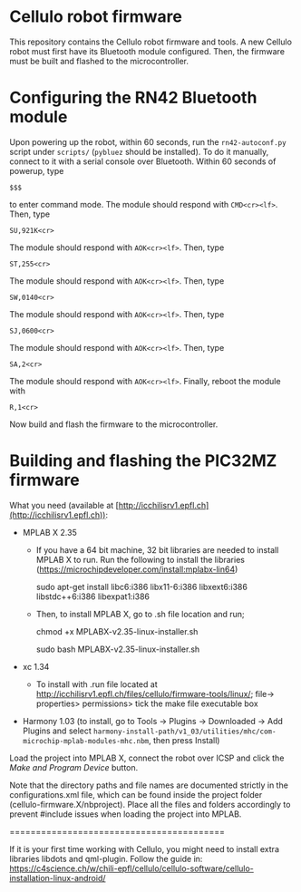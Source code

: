 Cellulo robot firmware
======================

This repository contains the Cellulo robot firmware and tools. A new Cellulo robot must first have its Bluetooth module configured. Then, the firmware must be built and flashed to the microcontroller.

Configuring the RN42 Bluetooth module
=====================================

Upon powering up the robot, within 60 seconds, run the `rn42-autoconf.py` script under `scripts/` (`pybluez` should be installed). To do it manually, connect to it with a serial console over Bluetooth. Within 60 seconds of powerup, type

```
$$$
```

to enter command mode. The module should respond with `CMD<cr><lf>`. Then, type

```
SU,921K<cr>
```

The module should respond with `AOK<cr><lf>`. Then, type

```
ST,255<cr>
```

The module should respond with `AOK<cr><lf>`. Then, type

```
SW,0140<cr>
```

The module should respond with `AOK<cr><lf>`. Then, type

```
SJ,0600<cr>

```
The module should respond with `AOK<cr><lf>`. Then, type

```
SA,2<cr>
```

The module should respond with `AOK<cr><lf>`. Finally, reboot the module with

```
R,1<cr>
```

Now build and flash the firmware to the microcontroller.

Building and flashing the PIC32MZ firmware
==========================================
What you need (available at [http://icchilisrv1.epfl.ch](http://icchilisrv1.epfl.ch)):

  - MPLAB X 2.35

    - If you have a 64 bit machine, 32 bit libraries are needed to install MPLAB X to run. Run the following 		to install the libraries    (https://microchipdeveloper.com/install:mplabx-lin64)
      
        sudo apt-get install libc6:i386 libx11-6:i386 libxext6:i386 libstdc++6:i386 libexpat1:i386

    - Then, to install MPLAB X, go to .sh file location and run;
    
        chmod +x MPLABX-v2.35-linux-installer.sh
        
        sudo bash MPLABX-v2.35-linux-installer.sh

  - xc 1.34
	- To install with .run file located at http://icchilisrv1.epfl.ch/files/cellulo/firmware-tools/linux/;
	file→ properties> permissions> tick the make file executable box

  - Harmony 1.03 (to install, go to Tools -> Plugins -> Downloaded -> Add Plugins and select `harmony-install-path/v1_03/utilities/mhc/com-microchip-mplab-modules-mhc.nbm`, then press Install)

Load the project into MPLAB X, connect the robot over ICSP and click the *Make and Program Device* button.

Note that the directory paths and file names are documented strictly in the configurations.xml file, which can be found inside the project folder (cellulo-firmware.X/nbproject). Place all the files and folders accordingly to prevent #include issues when loading the project into MPLAB.

 
=========================================

If it is your first time working with Cellulo, you might need to install extra libraries libdots and qml-plugin.
Follow the guide in: https://c4science.ch/w/chili-epfl/cellulo/cellulo-software/cellulo-installation-linux-android/



